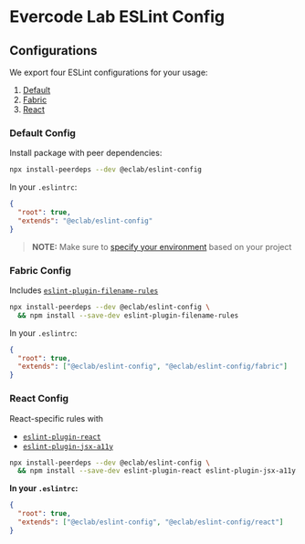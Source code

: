 # Evercode Lab ESLint Config

## Configurations

We export four ESLint configurations for your usage:

1. [Default](#default-config)
2. [Fabric](#fabric-config)
3. [React](#react-config)

### Default Config

Install package with peer dependencies:

```sh
npx install-peerdeps --dev @eclab/eslint-config
```

In your `.eslintrc`:

```json
{
  "root": true,
  "extends": "@eclab/eslint-config"
}
```

> **NOTE:** Make sure to [specify your environment](#specifying-environments) based on your project

### Fabric Config

Includes [`eslint-plugin-filename-rules`](https://github.com/dolsem/eslint-plugin-filename-rules)

```sh
npx install-peerdeps --dev @eclab/eslint-config \
  && npm install --save-dev eslint-plugin-filename-rules
```


In your `.eslintrc`:

```json
{
  "root": true,
  "extends": ["@eclab/eslint-config", "@eclab/eslint-config/fabric"]
}
```

### React Config

React-specific rules with

- [`eslint-plugin-react`](https://github.com/yannickcr/eslint-plugin-react)
- [`eslint-plugin-jsx-a11y`](https://github.com/evcohen/eslint-plugin-jsx-a11y)

```sh
npx install-peerdeps --dev @eclab/eslint-config \
  && npm install --save-dev eslint-plugin-react eslint-plugin-jsx-a11y
```

**In your `.eslintrc`:**

```json
{
  "root": true,
  "extends": ["@eclab/eslint-config", "@eclab/eslint-config/react"]
}
```
